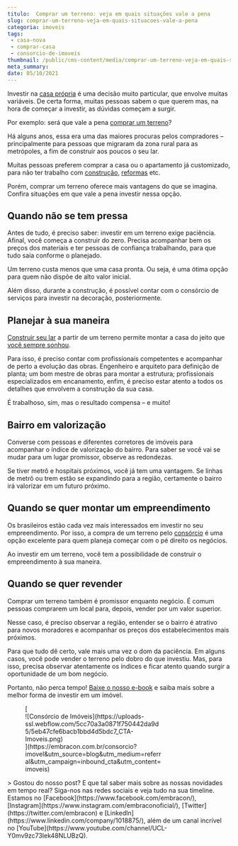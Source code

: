 ```yaml
---
titulo:  Comprar um terreno: veja em quais situações vale a pena
slug: comprar-um-terreno-veja-em-quais-situacoes-vale-a-pena
categoria: imoveis
tags:
 - casa-nova
 - comprar-casa
 - consorcio-de-imoveis
thumbnail: /public/cms-content/media/comprar-um-terreno-veja-em-quais-situacoes-vale-a-pena.png
meta_summary: 
date: 05/10/2021
---
```

Investir na [casa própria](https://www.embracon.com.br/blog/como-conquistar-a-estabilidade-da-casa-propria) é uma decisão muito particular, que envolve muitas variáveis. De certa forma, muitas pessoas sabem o que querem mas, na hora de começar a investir, as dúvidas começam a surgir.

Por exemplo: será que vale a pena [comprar um terreno](https://www.embracon.com.br/blog/vale-a-pena-comprar-um-terreno-para-investir)?

Há alguns anos, essa era uma das maiores procuras pelos compradores – principalmente para pessoas que migraram da zona rural para as metrópoles, a fim de construir aos poucos o seu lar.

Muitas pessoas preferem comprar a casa ou o apartamento já customizado, para não ter trabalho com [construção](https://www.embracon.com.br/blog/vai-construir-uma-casa-descubra-quanto-vai-custar), [reformas](https://www.embracon.com.br/blog/afinal-vale-a-pena-fazer-um-consorcio-para-reformar-a-casa) etc.

Porém, comprar um terreno oferece mais vantagens do que se imagina. Confira situações em que vale a pena investir nessa opção.

Quando não se tem pressa
------------------------

Antes de tudo, é preciso saber: investir em um terreno exige paciência. Afinal, você começa a construir do zero. Precisa acompanhar bem os preços dos materiais e ter pessoas de confiança trabalhando, para que tudo saia conforme o planejado.

Um terreno custa menos que uma casa pronta. Ou seja, é uma ótima opção para quem não dispõe de alto valor inicial.

Além disso, durante a construção, é possível contar com o consórcio de serviços para investir na decoração, posteriormente.

Planejar à sua maneira
----------------------

[Construir seu lar](https://www.embracon.com.br/blog/5-coisas-que-voce-precisa-saber-para-construir-uma-casa) a partir de um terreno permite montar a casa do jeito que [você sempre sonhou](https://www.embracon.com.br/blog/como-construir-a-casa-dos-sonhos-guia-completo).

Para isso, é preciso contar com profissionais competentes e acompanhar de perto a evolução das obras. Engenheiro e arquiteto para definição de planta; um bom mestre de obras para montar a estrutura; profissionais especializados em encanamento, enfim, é preciso estar atento a todos os detalhes que envolvem a construção da sua casa.

É trabalhoso, sim, mas o resultado compensa – e muito!

Bairro em valorização
---------------------

Converse com pessoas e diferentes corretores de imóveis para acompanhar o índice de valorização do bairro. Para saber se você vai se mudar para um lugar promissor, observe as redondezas.

Se tiver metrô e hospitais próximos, você já tem uma vantagem. Se linhas de metrô ou trem estão se expandindo para a região, certamente o bairro irá valorizar em um futuro próximo.

Quando se quer montar um empreendimento
---------------------------------------

Os brasileiros estão cada vez mais interessados em investir no seu empreendimento. Por isso, a compra de um terreno pelo [consórcio](https://www.embracon.com.br/consorcio-de-imoveis) é uma opção excelente para quem planeja começar com o pé direito os negócios.

Ao investir em um terreno, você tem a possibilidade de construir o empreendimento à sua maneira.

Quando se quer revender
-----------------------

Comprar um terreno também é promissor enquanto negócio. É comum pessoas comprarem um local para, depois, vender por um valor superior.

Nesse caso, é preciso observar a região, entender se o bairro é atrativo para novos moradores e acompanhar os preços dos estabelecimentos mais próximos.

Para que tudo dê certo, vale mais uma vez o dom da paciência. Em alguns casos, você pode vender o terreno pelo dobro do que investiu. Mas, para isso, precisa observar atentamente os índices e ficar atento quando surgir a oportunidade de um bom negócio.

Portanto, não perca tempo! [Baixe o nosso e-book](https://www.embracon.com.br/materiais-gratuitos/e-book-completo-de-a-a-z-sobre-consorcio-de-automoveis-imoveis-e-motos) e saiba mais sobre a melhor forma de investir em um imóvel.

<figure class="w-richtext-figure-type-image w-richtext-align-center" style="max-width:310px">[<div>![Consórcio de Imóveis](https://uploads-ssl.webflow.com/5cc70a3a0871f750442da9d5/5eb47cfe6bacb1bbd4d5bdc7_CTA-Imoveis.png)</div>](https://embracon.com.br/consorcio?imovel&utm_source=blog&utm_medium=referral&utm_campaign=inbound_cta&utm_content=imoveis)</figure>> Gostou do nosso post? E que tal saber mais sobre as nossas novidades em tempo real? Siga-nos nas redes sociais e veja tudo na sua timeline. Estamos no [Facebook](https://www.facebook.com/embracon/), [Instagram](https://www.instagram.com/embraconoficial/), [Twitter](https://twitter.com/embracon) e [LinkedIn](https://www.linkedin.com/company/1018875/), além de um canal incrível no [YouTube](https://www.youtube.com/channel/UCL-Y0mv9zc73Iek48NLUBzQ).
